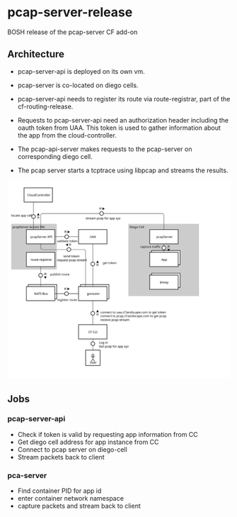 # pcap-server-release
BOSH release of the pcap-server CF add-on

## Architecture

* pcap-server-api is deployed on its own vm.
* pcap-server is co-located on diego cells.
* pcap-server-api needs to register its route via route-registrar, part of the cf-routing-release.
* Requests to pcap-server-api need an authorization header including the oauth token from UAA.
  This token is used to gather information about the app from the cloud-controller.
* The pcap-api-server makes requests to the pcap-server on corresponding diego cell.

* The pcap server starts a tcptrace using libpcap and streams the results.

![alt text](docs/tcpdump-for-cf.svg "tcpdump in cf architecture")

## Jobs

### pcap-server-api

* Check if token is valid by requesting app information from CC
* Get diego cell address for app instance from CC
* Connect to pcap server on diego-cell
* Stream packets back to client

### pca-server

* Find container PID for app id
* enter container network namespace
* capture packets and stream back to client






